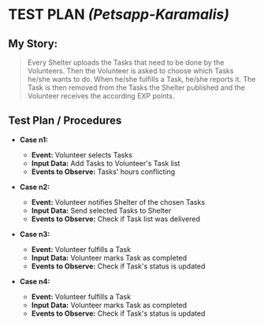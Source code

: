 # TEST PLAN _(Petsapp-Karamalis)_

## My Story:

> Every Shelter uploads the Tasks that need to be done by the Volunteers. Then the Volunteer is asked to choose which Tasks he/she wants to do. When he/she fulfills a Task, he/she reports it. The Task is then removed from the Tasks the Shelter published and the Volunteer receives the according EXP points.

## Test Plan / Procedures

-   **Case n1:**

    -   **Event:** Volunteer selects Tasks
    -   **Input Data:** Add Tasks to Volunteer's Task list
    -   **Events to Observe:** Tasks' hours conflicting
-   **Case n2:**

    -   **Event:** Volunteer notifies Shelter of the chosen Tasks
    -   **Input Data:** Send selected Tasks to Shelter
    -   **Events to Observe:** Check if Task list was delivered
-   **Case n3:**

    -   **Event:** Volunteer fulfills a Task
    -   **Input Data:** Volunteer marks Task as completed
    -   **Events to Observe:** Check if Task's status is updated
-   **Case n4:**

    -   **Event:** Volunteer fulfills a Task
    -   **Input Data:** Volunteer marks Task as completed
    -   **Events to Observe:** Check if Task's status is updated
